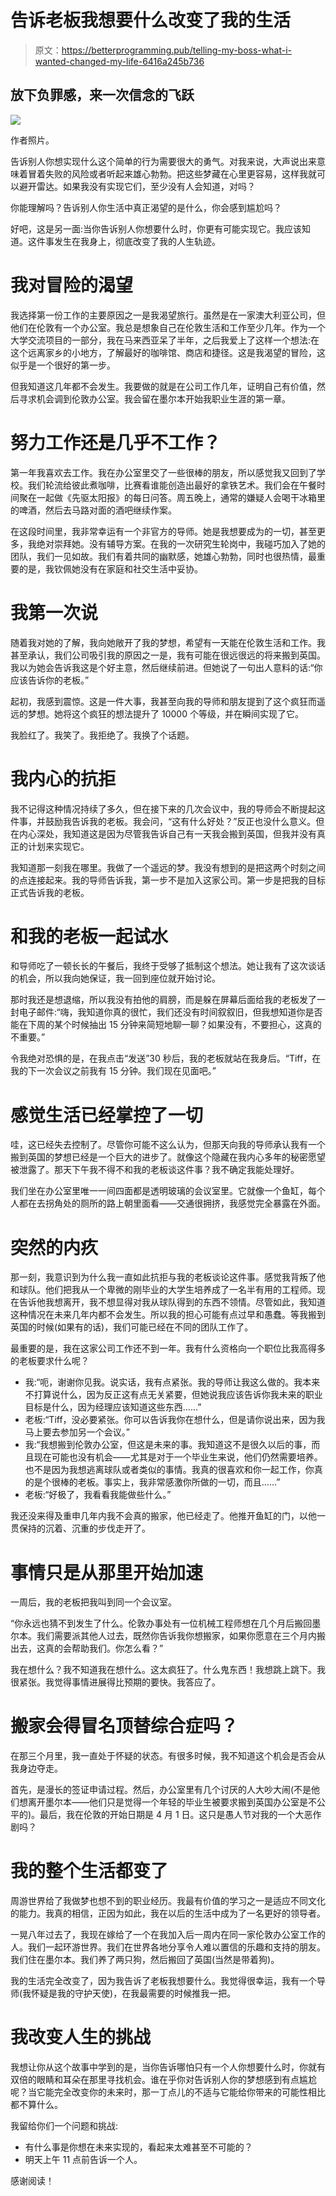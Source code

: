 # 告诉老板我想要什么改变了我的生活

> 原文：<https://betterprogramming.pub/telling-my-boss-what-i-wanted-changed-my-life-6416a245b736>

## 放下负罪感，来一次信念的飞跃

![](img/d4fa894de81c644df31ec296ad48d50e.png)

作者照片。

告诉别人你想实现什么这个简单的行为需要很大的勇气。对我来说，大声说出来意味着冒着失败的风险或者听起来雄心勃勃。把这些梦藏在心里更容易，这样我就可以避开雷达。如果我没有实现它们，至少没有人会知道，对吗？

你能理解吗？告诉别人你生活中真正渴望的是什么，你会感到尴尬吗？

好吧，这是另一面:当你告诉别人你想要什么时，你更有可能实现它。我应该知道。这件事发生在我身上，彻底改变了我的人生轨迹。

# 我对冒险的渴望

我选择第一份工作的主要原因之一是我渴望旅行。虽然是在一家澳大利亚公司，但他们在伦敦有一个办公室。我总是想象自己在伦敦生活和工作至少几年。作为一个大学交流项目的一部分，我在马来西亚呆了半年，之后我爱上了这样一个想法:在这个远离家乡的小地方，了解最好的咖啡馆、商店和捷径。这是我渴望的冒险，这似乎是一个很好的第一步。

但我知道这几年都不会发生。我要做的就是在公司工作几年，证明自己有价值，然后寻求机会调到伦敦办公室。我会留在墨尔本开始我职业生涯的第一章。

# 努力工作还是几乎不工作？

第一年我喜欢去工作。我在办公室里交了一些很棒的朋友，所以感觉我又回到了学校。我们轮流给彼此煮咖啡，比赛看谁能创造出最好的拿铁艺术。我们会在午餐时间聚在一起做《先驱太阳报》的每日问答。周五晚上，通常的嫌疑人会喝干冰箱里的啤酒，然后去马路对面的酒吧继续作案。

在这段时间里，我非常幸运有一个非官方的导师。她是我想要成为的一切，甚至更多，我绝对崇拜她。没有辅导方案。在我的一次研究生轮岗中，我碰巧加入了她的团队，我们一见如故。我们有着共同的幽默感，她雄心勃勃，同时也很热情，最重要的是，我钦佩她没有在家庭和社交生活中妥协。

# 我第一次说

随着我对她的了解，我向她敞开了我的梦想，希望有一天能在伦敦生活和工作。我甚至承认，我们公司吸引我的原因之一是，我有可能在很远很远的将来搬到英国。我以为她会告诉我这是个好主意，然后继续前进。但她说了一句出人意料的话:“你应该告诉你的老板。”

起初，我感到震惊。这是一件大事，我甚至向我的导师和朋友提到了这个疯狂而遥远的梦想。她将这个疯狂的想法提升了 10000 个等级，并在瞬间实现了它。

我脸红了。我笑了。我拒绝了。我换了个话题。

# 我内心的抗拒

我不记得这种情况持续了多久，但在接下来的几次会议中，我的导师会不断提起这件事，并鼓励我告诉我的老板。我会问，“这有什么好处？”反正也没什么意义。但在内心深处，我知道这是因为尽管我告诉自己有一天我会搬到英国，但我并没有真正的计划来实现它。

我知道那一刻我在哪里。我做了一个遥远的梦。我没有想到的是把这两个时刻之间的点连接起来。我的导师告诉我，第一步不是加入这家公司。第一步是把我的目标正式告诉我的老板。

# 和我的老板一起试水

和导师吃了一顿长长的午餐后，我终于受够了抵制这个想法。她让我有了这次谈话的机会，所以我向她保证，我一回到座位就开始讨论。

那时我还是想退缩，所以我没有拍他的肩膀，而是躲在屏幕后面给我的老板发了一封电子邮件:“嗨，我知道你真的很忙，我们还没有时间叙叙旧，但我想知道你是否能在下周的某个时候抽出 15 分钟来简短地聊一聊？如果没有，不要担心，这真的不重要。”

令我绝对恐惧的是，在我点击“发送”30 秒后，我的老板就站在我身后。“Tiff，在我的下一次会议之前我有 15 分钟。我们现在见面吧。”

# 感觉生活已经掌控了一切

哇，这已经失去控制了。尽管你可能不这么认为，但那天向我的导师承认我有一个搬到英国的梦想已经是一个巨大的进步了。就像这个隐藏在我内心多年的秘密愿望被泄露了。那天下午我不得不和我的老板谈这件事？我不确定我能处理好。

我们坐在办公室里唯一一间四面都是透明玻璃的会议室里。它就像一个鱼缸，每个人都在去拐角处的厕所的路上朝里面看——交通很拥挤，我感觉完全暴露在外面。

# 突然的内疚

那一刻，我意识到为什么我一直如此抗拒与我的老板谈论这件事。感觉我背叛了他和球队。他们把我从一个卑微的刚毕业的大学生培养成了一名半有用的工程师。现在告诉他我想离开，我不想显得对我从球队得到的东西不领情。尽管如此，我知道这种情况在未来几年内都不会发生。所以我的担心可能有点过早和愚蠢。等我搬到英国的时候(如果有的话)，我们可能已经在不同的团队工作了。

最重要的是，我在这家公司工作还不到一年。我有什么资格向一个职位比我高得多的老板要求什么呢？

*   我:“呃，谢谢你见我。说实话，我有点紧张。我的导师让我这么做的。我本来不打算说什么，因为反正这有点无关紧要，但她说我应该告诉你我未来的职业目标是什么，因为经理应该知道这些东西……”
*   老板:“Tiff，没必要紧张。你可以告诉我你在想什么，但是请你说出来，因为我马上要去参加另一个会议。”
*   我:“我想搬到伦敦办公室，但这是未来的事。我知道这不是很久以后的事，而且现在可能也没有机会——尤其是对于一个毕业生来说，他们仍然需要培养。也不是因为我想逃离球队或者类似的事情。我真的很喜欢和你一起工作，你真的是个很棒的老板。事实上，我非常感激你所做的一切，而且……”
*   老板:“好极了，我看看我能做些什么。”

我还没来得及重申几年内我不会真的搬家，他已经走了。他推开鱼缸的门，以他一贯保持的沉着、沉重的步伐走开了。

# 事情只是从那里开始加速

一周后，我的老板把我叫到同一个会议室。

“你永远也猜不到发生了什么。伦敦办事处有一位机械工程师想在几个月后搬回墨尔本。我们需要派其他人过去，既然你告诉我你想搬家，如果你愿意在三个月内搬出去，这真的会帮助我们。你怎么看？”

我在想什么？我不知道我在想什么。这太疯狂了。什么鬼东西！我想跳上跳下。我很紧张。我觉得事情进展得比预期的要快。我答应了。

# 搬家会得冒名顶替综合症吗？

在那三个月里，我一直处于怀疑的状态。有很多时候，我不知道这个机会是否会从我身边夺走。

首先，是漫长的签证申请过程。然后，办公室里有几个讨厌的人大吵大闹(不是他们想离开墨尔本——他们只是觉得一个年轻的毕业生被要求搬到英国办公室是不公平的)。最后，我在伦敦的开始日期是 4 月 1 日。这只是愚人节对我的一个大恶作剧吗？

# 我的整个生活都变了

周游世界给了我做梦也想不到的职业经历。我最有价值的学习之一是适应不同文化的能力。我真的相信，正因为如此，我在以后的生活中成为了一名更好的领导者。

一晃八年过去了，我现在嫁给了一个在我加入后一周内在同一家伦敦办公室工作的人。我们一起环游世界。我们在世界各地分享令人难以置信的乐趣和支持的朋友。我们住在墨尔本。我们养了两只狗，然后搬回了英国(当然是带着狗)。

我的生活完全改变了，因为我告诉了老板我想要什么。我觉得很幸运，我有一个导师(我怀疑是我的守护天使)，在我最需要的时候推我一把。

# 我改变人生的挑战

我想让你从这个故事中学到的是，当你告诉哪怕只有一个人你想要什么时，你就有双倍的眼睛和耳朵在那里寻找机会。谁在乎你对告诉别人你的梦想感到有点尴尬呢？当它能完全改变你的未来时，那一丁点儿的不适与它能给你带来的可能性相比都不算什么。

我留给你们一个问题和挑战:

*   有什么事是你想在未来实现的，看起来太难甚至不可能的？
*   明天上午 11 点前告诉一个人。

感谢阅读！